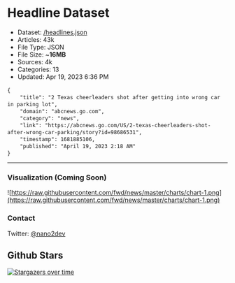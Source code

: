 # Headline Dataset

- Dataset: [/headlines.json](https://raw.githubusercontent.com/fwd/news/master/headlines.json) 
- Articles: 43k
- File Type: JSON
- File Size: ~**16MB**
- Sources: 4k
- Categories: 13
- Updated: Apr 19, 2023 6:36 PM

```
{
    "title": "2 Texas cheerleaders shot after getting into wrong car in parking lot",
    "domain": "abcnews.go.com",
    "category": "news",
    "link": "https://abcnews.go.com/US/2-texas-cheerleaders-shot-after-wrong-car-parking/story?id=98686531",
    "timestamp": 1681885106,
    "published": "April 19, 2023 2:18 AM"
}
```

---

### Visualization (Coming Soon)

![https://raw.githubusercontent.com/fwd/news/master/charts/chart-1.png](https://raw.githubusercontent.com/fwd/news/master/charts/chart-1.png)

### Contact 

Twitter: [@nano2dev](https://twitter.com/nano2dev)

## Github Stars

[![Stargazers over time](https://starchart.cc/fwd/news.svg)](https://starchart.cc/fwd/news)
